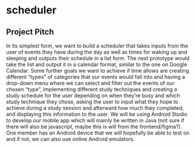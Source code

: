 # scheduler

## Project Pitch

In its simplest form, we want to build a scheduler that takes inputs from the user of events they have during the day as well as times for waking up and sleeping and outputs their schedule in a list form. The next prototype would take the list and output it in a calendar format, similar to the one on Google Calendar. Some further goals we want to achieve if time allows are creating different “types” of categories that our events would fall into and having a drop-down menu where we can select and filter out the events of our chosen “type”, implementing different study techniques and creating a study schedule for the user depending on when they’re busy and which study technique they chose, asking the user to input what they hope to achieve during a study session and afterward how much they completed, and displaying this information to the user. We will be using Android Studio to develop our mobile app which will mainly be written in Java (not sure if there will also be javascript, maybe this is will from the frontend/figma?). One member has an Android device that we will hopefully be able to test on and if not, we can also use online Android emulators.

